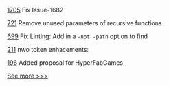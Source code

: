 
[1705](https://github.com/hyperledger/aries-cloudagent-python/pull/1705) Fix Issue-1682

[721](https://github.com/hyperledger-labs/solang/pull/721) Remove unused parameters of recursive functions

[699](https://github.com/hyperledger/fabric-samples/pull/699) Fix Linting: Add in a `-not -path` option to find 

[211](https://github.com/hyperledger-labs/fabric-token-sdk/pull/211) nwo token enhacements:

[196](https://github.com/hyperledger-labs/hyperledger-labs.github.io/pull/196) Added proposal for HyperFabGames


[See more >>>](https://start-here.hyperledger.org/pull-requests)
